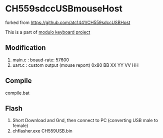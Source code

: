 # CH559sdccUSBmouseHost

forked from https://github.com/atc1441/CH559sdccUSBHost

This is a part of [modulo keyboard project](https://github.com/tadakado/modulo)

## Modification
1. main.c : boaud-rate: 57600
2. uart.c : custom output (mouse report) 0x80 BB XX YY VV HH

## Compile
compile.bat

## Flash
1. Short Download and Gnd, then connect to PC (converting USB male to female)
2. chflasher.exe CH559USB.bin
